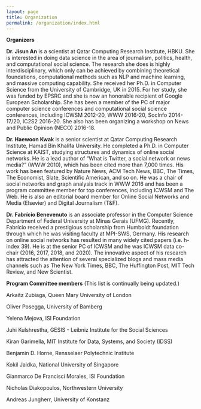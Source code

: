 ```yaml
---
layout: page
title: Organization
permalink: /organization/index.html
---
```


**Organizers**

**Dr. Jisun An** is a scientist at Qatar Computing Research Institute, HBKU. She is interested in doing data science in the area of journalism, politics, health, and computational social science. The research she does is highly interdisciplinary, which only can be achieved by combining theoretical foundations, computational methods such as NLP and machine learning, and massive computing capability. She received her Ph.D. in Computer Science from the University of Cambridge, UK in 2015. For her study, she was funded by EPSRC and she is now an honorable recipient of Google European Scholarship. She has been a member of the PC of major computer science conferences and computational social science conferences, including ICWSM 2012-20, WWW 2016-20, SocInfo 2014-17/20, IC2S2 2016-20. She also has been organizing a workshop on News and Public Opinion (NECO) 2016-18.

**Dr. Haewoon Kwak** is a senior scientist at Qatar Computing Research Institute, Hamad Bin Khalifa University.  He completed a Ph.D. in Computer Science at KAIST, studying structures and dynamics of online social networks.  He is a lead author of “What is Twitter, a social network or news media?” (WWW 2010), which has been cited more than 7,000 times.  His work has been featured by Nature News, ACM Tech News, BBC, The Times, The Economist, Slate, Scientific American, and so on.  He was a chair of social networks and graph analysis track in WWW 2016 and has been a program committee member for top conferences, including ICWSM and The Web.  He is also an editorial board member for Online Social Networks and Media (Elsevier) and Digital Journalism (T&F). 


**Dr. Fabrício Benevenuto** is an associate professor in the Computer Science Department of Federal University at Minas Gerais (UFMG). Recently, Fabrício received a prestigious scholarship from Humboldt foundation through which he was visiting faculty at MPI-SWS, Germany. His research on online social networks has resulted in many widely cited papers (i.e. h-index 39).   He is at the senior PC of ICWSM and he was ICWSM data co-chair (2016, 2017,  2018, and 2020). The innovative aspect of his research has attracted the attention of several specialized blogs and mass media channels such as The New York Times, BBC, The Huffington Post, MIT Tech Review, and New Scientist.



**Program Committee members** (This list is continually being updated.)

Arkaitz Zubiaga, Queen Mary University of London

Oliver Posegga, University of Bamberg 

Yelena Mejova, ISI Foundation 

Juhi Kulshrestha, GESIS - Leibniz Institute for the Social Sciences 

Kiran Garimella, MIT Institute for Data, Systems, and Society (IDSS) 

Benjamin D. Horne, Rensselaer Polytechnic Institute 

Kokil Jaidka, National University of Singapore

Gianmarco De Francisci Morales, ISI Foundation 

Nicholas Diakopoulos, Northwestern University

Andreas Jungherr, University of Konstanz


<!-- Yong-Yeol Ahn, Indiana University Bloomington --> 


